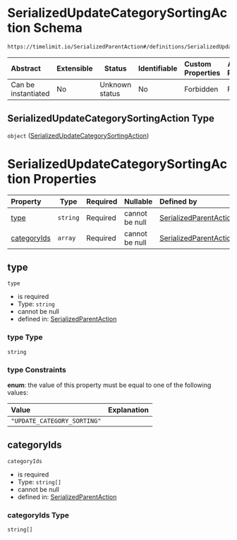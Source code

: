 # SerializedUpdateCategorySortingAction Schema

```txt
https://timelimit.io/SerializedParentAction#/definitions/SerializedUpdateCategorySortingAction
```




| Abstract            | Extensible | Status         | Identifiable | Custom Properties | Additional Properties | Access Restrictions | Defined In                                                                                        |
| :------------------ | ---------- | -------------- | ------------ | :---------------- | --------------------- | ------------------- | ------------------------------------------------------------------------------------------------- |
| Can be instantiated | No         | Unknown status | No           | Forbidden         | Forbidden             | none                | [SerializedParentAction.schema.json\*](SerializedParentAction.schema.json "open original schema") |

## SerializedUpdateCategorySortingAction Type

`object` ([SerializedUpdateCategorySortingAction](serializedparentaction-definitions-serializedupdatecategorysortingaction.md))

# SerializedUpdateCategorySortingAction Properties

| Property                    | Type     | Required | Nullable       | Defined by                                                                                                                                                                                                                                                |
| :-------------------------- | -------- | -------- | -------------- | :-------------------------------------------------------------------------------------------------------------------------------------------------------------------------------------------------------------------------------------------------------- |
| [type](#type)               | `string` | Required | cannot be null | [SerializedParentAction](serializedparentaction-definitions-serializedupdatecategorysortingaction-properties-type.md "https&#x3A;//timelimit.io/SerializedParentAction#/definitions/SerializedUpdateCategorySortingAction/properties/type")               |
| [categoryIds](#categoryids) | `array`  | Required | cannot be null | [SerializedParentAction](serializedparentaction-definitions-serializedupdatecategorysortingaction-properties-categoryids.md "https&#x3A;//timelimit.io/SerializedParentAction#/definitions/SerializedUpdateCategorySortingAction/properties/categoryIds") |

## type




`type`

-   is required
-   Type: `string`
-   cannot be null
-   defined in: [SerializedParentAction](serializedparentaction-definitions-serializedupdatecategorysortingaction-properties-type.md "https&#x3A;//timelimit.io/SerializedParentAction#/definitions/SerializedUpdateCategorySortingAction/properties/type")

### type Type

`string`

### type Constraints

**enum**: the value of this property must be equal to one of the following values:

| Value                       | Explanation |
| :-------------------------- | ----------- |
| `"UPDATE_CATEGORY_SORTING"` |             |

## categoryIds




`categoryIds`

-   is required
-   Type: `string[]`
-   cannot be null
-   defined in: [SerializedParentAction](serializedparentaction-definitions-serializedupdatecategorysortingaction-properties-categoryids.md "https&#x3A;//timelimit.io/SerializedParentAction#/definitions/SerializedUpdateCategorySortingAction/properties/categoryIds")

### categoryIds Type

`string[]`
